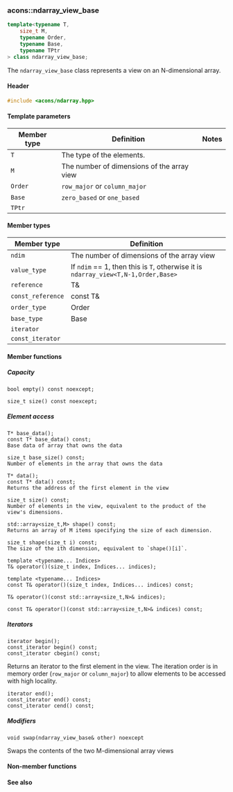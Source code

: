 ### acons::ndarray_view_base

```c++
template<typename T, 
    size_t M, 
    typename Order, 
    typename Base,
    typename TPtr
> class ndarray_view_base;
```
The `ndarray_view_base` class represents a view on an N-dimensional array.

#### Header
```c++
#include <acons/ndarray.hpp>
```

#### Template parameters

Member type                         |Definition|Notes
------------------------------------|----------|--------------------
`T`|The type of the elements.|
`M`|The number of dimensions of the array view|
`Order`|`row_major` or `column_major`|
`Base`|`zero_based` or `one_based`|
`TPtr`|

#### Member types

Member type                         |Definition
------------------------------------|------------------------------
`ndim`|The number of dimensions of the array view
`value_type`|If `ndim` == 1, then this is `T`, otherwise it is `ndarray_view<T,N-1,Order,Base>`
`reference`|T&
`const_reference`|const T&
`order_type`|Order
`base_type`|Base
`iterator`|
`const_iterator`|

#### Member functions

##### Capacity

    bool empty() const noexcept;

    size_t size() const noexcept;

##### Element access

    T* base_data();
    const T* base_data() const;
    Base data of array that owns the data 

    size_t base_size() const;
    Number of elements in the array that owns the data

    T* data();
    const T* data() const;
    Returns the address of the first element in the view

    size_t size() const;
    Number of elements in the view, equivalent to the product of the view's dimensions.

    std::array<size_t,M> shape() const;
    Returns an array of M items specifying the size of each dimension.

    size_t shape(size_t i) const;
    The size of the ith dimension, equivalent to `shape()[i]`.

    template <typename... Indices>
    T& operator()(size_t index, Indices... indices); 

    template <typename... Indices>
    const T& operator()(size_t index, Indices... indices) const;

    T& operator()(const std::array<size_t,N>& indices); 

    const T& operator()(const std::array<size_t,N>& indices) const; 

##### Iterators

    iterator begin();
    const_iterator begin() const;
    const_iterator cbegin() const;
Returns an iterator to the first element in the view. The iteration order is in memory order (`row_major` or `column_major`)
to allow elements to be accessed with high locality.

    iterator end();
    const_iterator end() const;
    const_iterator cend() const;

##### Modifiers

    void swap(ndarray_view_base& other) noexcept
Swaps the contents of the two M-dimensional array views

#### Non-member functions

#### See also
  

